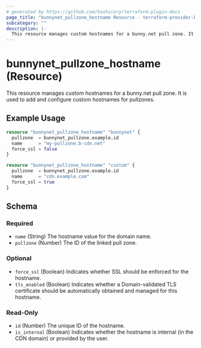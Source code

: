```yaml
---
# generated by https://github.com/hashicorp/terraform-plugin-docs
page_title: "bunnynet_pullzone_hostname Resource - terraform-provider-bunnynet"
subcategory: ""
description: |-
  This resource manages custom hostnames for a bunny.net pull zone. It is used to add and configure custom hostnames for pullzones.
---
```


# bunnynet_pullzone_hostname (Resource)

This resource manages custom hostnames for a bunny.net pull zone. It is used to add and configure custom hostnames for pullzones.

## Example Usage

```terraform
resource "bunnynet_pullzone_hostname" "bunnynet" {
  pullzone  = bunnynet_pullzone.example.id
  name      = "my-pullzone.b-cdn.net"
  force_ssl = false
}

resource "bunnynet_pullzone_hostname" "custom" {
  pullzone  = bunnynet_pullzone.example.id
  name      = "cdn.example.com"
  force_ssl = true
}
```

<!-- schema generated by tfplugindocs -->
## Schema

### Required

- `name` (String) The hostname value for the domain name.
- `pullzone` (Number) The ID of the linked pull zone.

### Optional

- `force_ssl` (Boolean) Indicates whether SSL should be enforced for the hostname.
- `tls_enabled` (Boolean) Indicates whether a Domain-validated TLS certificate should be automatically obtained and managed for this hostname.

### Read-Only

- `id` (Number) The unique ID of the hostname.
- `is_internal` (Boolean) Indicates whether the hostname is internal (in the CDN domain) or provided by the user.
